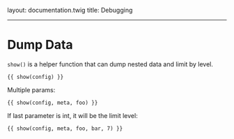 layout: documentation.twig
title: Debugging

---

# Dump Data

`show()` is a helper function that can dump nested data and limit by level.

``` twig
{{ show(config) }}
```

Multiple params:

``` twig
{{ show(config, meta, foo) }}
```

If last parameter is int, it will be the limit level:

``` twig
{{ show(config, meta, foo, bar, 7) }}
```
